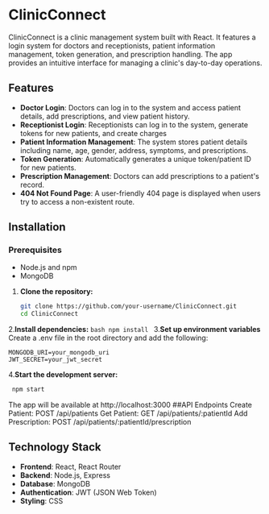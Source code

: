 

# ClinicConnect 
 ClinicConnect is a clinic management system built with React. It features a login system for doctors and receptionists, patient information management, token generation, and prescription handling. 
 The app provides an intuitive interface for managing a clinic's day-to-day operations. 
 
## Features 
 - **Doctor Login**: Doctors can log in to the system and access patient details, add prescriptions, and view patient history.
 - **Receptionist Login**: Receptionists can log in to the system, generate tokens for new patients, and create charges
 - **Patient Information Management**: The system stores patient details including name, age, gender, address, symptoms, and prescriptions.
 - **Token Generation**: Automatically generates a unique token/patient ID for new patients.
 - **Prescription Management**: Doctors can add prescriptions to a patient's record.
 - **404 Not Found Page**: A user-friendly 404 page is displayed when users try to access a non-existent route. 
 
 
## Installation 

### Prerequisites

- Node.js and npm
- MongoDB

 1. **Clone the repository:**
     ```bash
     git clone https://github.com/your-username/ClinicConnect.git
     cd ClinicConnect
     ```
 2.**Install dependencies:**
    ```bash
    npm install
    ```
 3.**Set up environment variables**
 Create a .env file in the root directory and add the following:
   ```env
   MONGODB_URI=your_mongodb_uri
   JWT_SECRET=your_jwt_secret
   ```
 4.**Start the development server:**
   ```bash
    npm start
   ```

The app will be available at http://localhost:3000
##API Endpoints
     Create Patient: POST /api/patients
     Get Patient: GET /api/patients/:patientId
     Add Prescription: POST /api/patients/:patientId/prescription
     
## Technology Stack

- **Frontend**: React, React Router
- **Backend**: Node.js, Express
- **Database**: MongoDB
- **Authentication**: JWT (JSON Web Token)
- **Styling**: CSS
